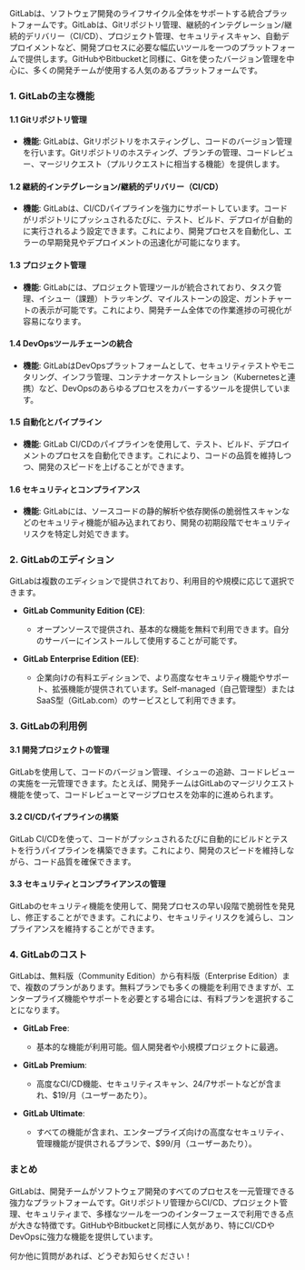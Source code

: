 GitLabは、ソフトウェア開発のライフサイクル全体をサポートする統合プラットフォームです。GitLabは、Gitリポジトリ管理、継続的インテグレーション/継続的デリバリー（CI/CD）、プロジェクト管理、セキュリティスキャン、自動デプロイメントなど、開発プロセスに必要な幅広いツールを一つのプラットフォームで提供します。GitHubやBitbucketと同様に、Gitを使ったバージョン管理を中心に、多くの開発チームが使用する人気のあるプラットフォームです。

### 1. GitLabの主な機能

#### 1.1 Gitリポジトリ管理

- **機能**: GitLabは、Gitリポジトリをホスティングし、コードのバージョン管理を行います。Gitリポジトリのホスティング、ブランチの管理、コードレビュー、マージリクエスト（プルリクエストに相当する機能）を提供します。

#### 1.2 継続的インテグレーション/継続的デリバリー（CI/CD）

- **機能**: GitLabは、CI/CDパイプラインを強力にサポートしています。コードがリポジトリにプッシュされるたびに、テスト、ビルド、デプロイが自動的に実行されるよう設定できます。これにより、開発プロセスを自動化し、エラーの早期発見やデプロイメントの迅速化が可能になります。

#### 1.3 プロジェクト管理

- **機能**: GitLabには、プロジェクト管理ツールが統合されており、タスク管理、イシュー（課題）トラッキング、マイルストーンの設定、ガントチャートの表示が可能です。これにより、開発チーム全体での作業進捗の可視化が容易になります。

#### 1.4 DevOpsツールチェーンの統合

- **機能**: GitLabはDevOpsプラットフォームとして、セキュリティテストやモニタリング、インフラ管理、コンテナオーケストレーション（Kubernetesと連携）など、DevOpsのあらゆるプロセスをカバーするツールを提供しています。

#### 1.5 自動化とパイプライン

- **機能**: GitLab CI/CDのパイプラインを使用して、テスト、ビルド、デプロイメントのプロセスを自動化できます。これにより、コードの品質を維持しつつ、開発のスピードを上げることができます。

#### 1.6 セキュリティとコンプライアンス

- **機能**: GitLabには、ソースコードの静的解析や依存関係の脆弱性スキャンなどのセキュリティ機能が組み込まれており、開発の初期段階でセキュリティリスクを特定し対処できます。

### 2. GitLabのエディション

GitLabは複数のエディションで提供されており、利用目的や規模に応じて選択できます。

- **GitLab Community Edition (CE)**:
  - オープンソースで提供され、基本的な機能を無料で利用できます。自分のサーバーにインストールして使用することが可能です。
  
- **GitLab Enterprise Edition (EE)**:
  - 企業向けの有料エディションで、より高度なセキュリティ機能やサポート、拡張機能が提供されています。Self-managed（自己管理型）またはSaaS型（GitLab.com）のサービスとして利用できます。

### 3. GitLabの利用例

#### 3.1 開発プロジェクトの管理

GitLabを使用して、コードのバージョン管理、イシューの追跡、コードレビューの実施を一元管理できます。たとえば、開発チームはGitLabのマージリクエスト機能を使って、コードレビューとマージプロセスを効率的に進められます。

#### 3.2 CI/CDパイプラインの構築

GitLab CI/CDを使って、コードがプッシュされるたびに自動的にビルドとテストを行うパイプラインを構築できます。これにより、開発のスピードを維持しながら、コード品質を確保できます。

#### 3.3 セキュリティとコンプライアンスの管理

GitLabのセキュリティ機能を使用して、開発プロセスの早い段階で脆弱性を発見し、修正することができます。これにより、セキュリティリスクを減らし、コンプライアンスを維持することができます。

### 4. GitLabのコスト

GitLabは、無料版（Community Edition）から有料版（Enterprise Edition）まで、複数のプランがあります。無料プランでも多くの機能を利用できますが、エンタープライズ機能やサポートを必要とする場合には、有料プランを選択することになります。

- **GitLab Free**:
  - 基本的な機能が利用可能。個人開発者や小規模プロジェクトに最適。

- **GitLab Premium**:
  - 高度なCI/CD機能、セキュリティスキャン、24/7サポートなどが含まれ、$19/月（ユーザーあたり）。

- **GitLab Ultimate**:
  - すべての機能が含まれ、エンタープライズ向けの高度なセキュリティ、管理機能が提供されるプランで、$99/月（ユーザーあたり）。

### まとめ

GitLabは、開発チームがソフトウェア開発のすべてのプロセスを一元管理できる強力なプラットフォームです。Gitリポジトリ管理からCI/CD、プロジェクト管理、セキュリティまで、多様なツールを一つのインターフェースで利用できる点が大きな特徴です。GitHubやBitbucketと同様に人気があり、特にCI/CDやDevOpsに強力な機能を提供しています。

何か他に質問があれば、どうぞお知らせください！
